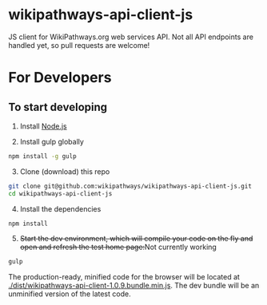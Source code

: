 wikipathways-api-client-js
==============

JS client for WikiPathways.org web services API. Not all API endpoints are handled yet, so pull requests are welcome!

# For Developers

## To start developing

1. Install [Node.js](https://nodejs.org/)

2. Install gulp globally

```bash
npm install -g gulp
```

3. Clone (download) this repo

```bash
git clone git@github.com:wikipathways/wikipathways-api-client-js.git
cd wikipathways-api-client-js
```

4. Install the dependencies

```bash
npm install
```

5. ~~Start the dev environment, which will compile your code on the fly and open and refresh the test home page:~~Not currently working

```bash
gulp
```

The production-ready, minified code for the browser will be located at [./dist/wikipathways-api-client-1.0.9.bundle.min.js](https://github.com/wikipathways/wikipathways-api-client-js/blob/master/dist/wikipathways-api-client-1.0.9.bundle.min.js). The dev bundle will be an unminified version of the latest code.
